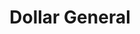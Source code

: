---
title: "Dollar General"
url: /new-braunfels/dollar-general-south-walnut-avenue/
shop: Kramladen
---
